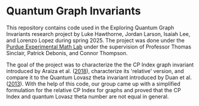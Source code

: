 # Quantum Graph Invariants

This repository contains code used in the Exploring Quantum Graph Invariants research project by Luke Hawthorne, Jordan Larson, Isaiah Lee, and Lorenzo Lopez during spring 2025. The project was done under the [Purdue Experimental Math Lab](https://www.math.purdue.edu/pxml/index.html) under the supervision of Professor Thomas Sinclair, Patrick Debonis, and Connor Thompson.

The goal of the project was to characterize the the CP Index graph invariant introduced by Araiza et al. ([2018](https://doi.org/10.48550/arXiv.2203.05710)), characterize its 'relative' version, and compare it to the Quantum Lovasz theta invariant introduced by Duan et al. ([2013](https://doi.org/10.1109/TIT.2012.2221677)). With the help of this code, our group came up with a simplified formulation for the relative CP Index for graphs and proved that the CP Index and quantum Lovasz theta number are not equal in general.
